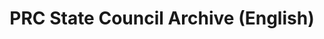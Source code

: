 ---
objectid: '53'
title: PRC State Council Archive (English)
alternatetitle:
external_url: https://english.www.gov.cn/archive/
category: Contemporary Documents
institution:
description: This is a free resource by the Chinese government giving access to White
  Papers and Ministry Documents in English translation.
layout: resource
---